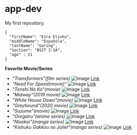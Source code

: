 # app-dev
My first repository.
```
{
  "firstName": "Ezra Elisha",
  "middleName": "Española",
  "lastName": "Garing",
  "Section": "BSIT 3.1A",
  "age" : 21
}
```
**Favorite Movie/Series**
- *"Transformers"(film series)* ![Image](https://en.wikipedia.org/wiki/Transformers_(film_series)#/media/File:Logo_of_Transformers.png) [Link](https://en.wikipedia.org/wiki/Transformers_(film_series))
- *"Need For Speed(movie)"* ![Image](https://en.wikipedia.org/wiki/Need_for_Speed_(film)#/media/File:Need_For_Speed_poster.jpg) [Link](https://en.wikipedia.org/wiki/Need_for_Speed_(film))
- *"Tenshi No Ko"(movie)* ![Image](https://en.wikipedia.org/wiki/Weathering_with_You#/media/File:Weathering_with_You_Poster.jpg) [Link](https://en.wikipedia.org/wiki/Weathering_with_You)
- *"Midway"(2019 movie)* ![Image](https://en.wikipedia.org/wiki/Midway_(2019_film)#/media/File:Midway_Movie_HD_Poster.jpeg) [Link](https://en.wikipedia.org/wiki/Midway_(2019_film))
- *"White House Down"(movie)* ![Image](https://en.wikipedia.org/wiki/White_House_Down#/media/File:White_House_Down_poster_with_billing_block.jpg) [Link](https://en.wikipedia.org/wiki/White_House_Down)
- *"Greyhound"(2020 movie)* ![Image](https://en.wikipedia.org/wiki/Greyhound_(film)#/media/File:Greyhound_poster.jpeg) [Link](https://en.wikipedia.org/wiki/Greyhound_(film))
- *"Suzume"(movie)* ![Image](https://en.wikipedia.org/wiki/Suzume#/media/File:Suzume_no_Tojimari_poster.jpg) [Link](https://www.imdb.com/title/tt16428256/?ref_=tt_mv_close)
- *"Oregairu"(anime series)* ![Image](https://i0.wp.com/img1.ak.crunchyroll.com/i/spire2/320673efcacdbdb0d6222156f8d797ce1476015938_full.jpg) [Link](https://myanimelist.net/anime/14813/Yahari_Ore_no_Seishun_Love_Comedy_wa_Machigatteiru)
- *"Nisekoi"(manga series)* ![Image](https://en.wikipedia.org/wiki/Nisekoi#/media/File:Nisekoi_Volume_1.jpg) [Link](https://en.wikipedia.org/wiki/Nisekoi)
- *"Kishuku Gakkou no Juliet"(manga series)* ![Image](https://en.wikipedia.org/wiki/Boarding_School_Juliet#/media/File:Juliet_of_Boarding_School_volume_1_cover.jpg) [Link](https://en.wikipedia.org/wiki/Boarding_School_Juliet)

[^1]: Footnote
